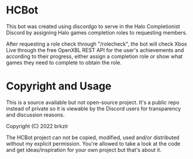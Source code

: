 # HCBot
This bot was created using discordgo to serve in the Halo Completionist Discord by assigning Halo games completion roles to requesting members.

After requesting a role check through "/rolecheck", the bot will check Xbox Live through the free OpenXBL REST API for the user's achievements and according to their progress, either assign a completion role or show what games they need to complete to obtain the role.

# Copyright and Usage
This is a source available but not open-source project. It's a public repo instead of private so it is viewable by the Discord users for transparency and discussion reasons.

Copyright (C) 2022 brkzlr

The HCBot project can not be copied, modified, used and/or distributed without my explicit permission. You're allowed to take a look at the code and get ideas/inspiration for your own project but that's about it.
